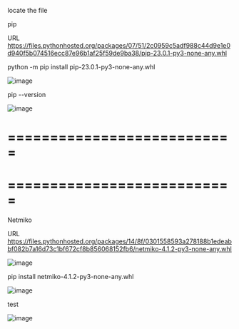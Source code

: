 locate the file

pip 

URL
https://files.pythonhosted.org/packages/07/51/2c0959c5adf988c44d9e1e0d940f5b074516ecc87e96b1af25f59de9ba38/pip-23.0.1-py3-none-any.whl



python -m pip install pip-23.0.1-py3-none-any.whl


![image](https://user-images.githubusercontent.com/45864789/225506717-f625b5a4-4d9c-4fcb-bf82-3eebc090faae.png)


pip --version

![image](https://user-images.githubusercontent.com/45864789/225506833-f9a72008-0300-44ee-a40c-096ac5a3626c.png)



===========================
===========================
===========================
===========================


Netmiko

URL
https://files.pythonhosted.org/packages/14/8f/0301558593a278188b1edeabbf082b7a16d73c1bf672cf8b856068152fb6/netmiko-4.1.2-py3-none-any.whl

![image](https://user-images.githubusercontent.com/45864789/225506950-69f2c767-3c1a-4310-8533-1a9268a2e273.png)


pip install netmiko-4.1.2-py3-none-any.whl

![image](https://user-images.githubusercontent.com/45864789/225507069-6c21be25-e273-4ac8-a113-30a511736474.png)



test

![image](https://user-images.githubusercontent.com/45864789/225508204-90bd4025-8394-4c2f-b48e-03be46be7fb2.png)
